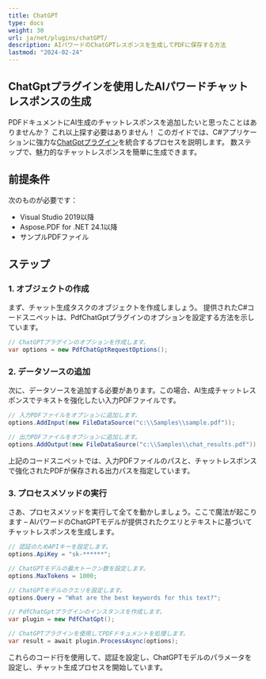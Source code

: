 ```yaml
---
title: ChatGPT
type: docs
weight: 30
url: ja/net/plugins/chatGPT/
description: AIパワードのChatGPTレスポンスを生成してPDFに保存する方法
lastmod: "2024-02-24"
---
```


## ChatGptプラグインを使用したAIパワードチャットレスポンスの生成

PDFドキュメントにAI生成のチャットレスポンスを追加したいと思ったことはありませんか？ これ以上探す必要はありません！ このガイドでは、C#アプリケーションに強力な[ChatGptプラグイン](https://products.aspose.org/pdf/net/chat-gpt/)を統合するプロセスを説明します。 数ステップで、魅力的なチャットレスポンスを簡単に生成できます。

## 前提条件

次のものが必要です：

* Visual Studio 2019以降
* Aspose.PDF for .NET 24.1以降
* サンプルPDFファイル

## ステップ

### 1. オブジェクトの作成

まず、チャット生成タスクのオブジェクトを作成しましょう。 提供されたC#コードスニペットは、PdfChatGptプラグインのオプションを設定する方法を示しています。

```csharp
// ChatGPTプラグインのオプションを作成します。
var options = new PdfChatGptRequestOptions();
```
### 2. データソースの追加

次に、データソースを追加する必要があります。この場合、AI生成チャットレスポンスでテキストを強化したい入力PDFファイルです。

```csharp
// 入力PDFファイルをオプションに追加します。
options.AddInput(new FileDataSource("c:\\Samples\\sample.pdf"));

// 出力PDFファイルをオプションに追加します。
options.AddOutput(new FileDataSource("c:\\Samples\\chat_results.pdf"));
```

上記のコードスニペットでは、入力PDFファイルのパスと、チャットレスポンスで強化されたPDFが保存される出力パスを指定しています。

### 3. プロセスメソッドの実行

さあ、プロセスメソッドを実行して全てを動かしましょう。ここで魔法が起こります – AIパワードのChatGPTモデルが提供されたクエリとテキストに基づいてチャットレスポンスを生成します。

```csharp
// 認証のためAPIキーを設定します。
options.ApiKey = "sk-******";

// ChatGPTモデルの最大トークン数を設定します。
options.MaxTokens = 1000;

// ChatGPTモデルのクエリを設定します。
options.Query = "What are the best keywords for this text?";

// PdfChatGptプラグインのインスタンスを作成します。
var plugin = new PdfChatGpt();

// ChatGPTプラグインを使用してPDFドキュメントを処理します。
var result = await plugin.ProcessAsync(options);
```
これらのコード行を使用して、認証を設定し、ChatGPTモデルのパラメータを設定し、チャット生成プロセスを開始しています。

